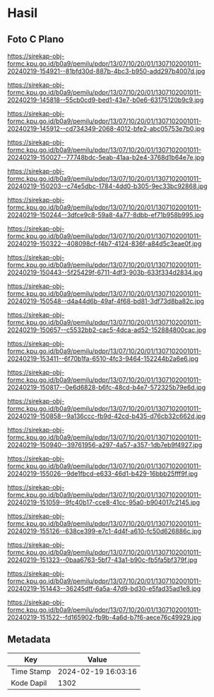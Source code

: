 # Hasil

## Foto C Plano

https://sirekap-obj-formc.kpu.go.id/b0a9/pemilu/pdpr/13/07/10/20/01/1307102001011-20240219-154921--81bfd30d-887b-4bc3-b950-add297b4007d.jpg

https://sirekap-obj-formc.kpu.go.id/b0a9/pemilu/pdpr/13/07/10/20/01/1307102001011-20240219-145818--55cb0cd9-bed1-43e7-b0e6-63175120b9c9.jpg

https://sirekap-obj-formc.kpu.go.id/b0a9/pemilu/pdpr/13/07/10/20/01/1307102001011-20240219-145912--cd734349-2068-4012-bfe2-abc05753e7b0.jpg

https://sirekap-obj-formc.kpu.go.id/b0a9/pemilu/pdpr/13/07/10/20/01/1307102001011-20240219-150027--77748bdc-5eab-41aa-b2e4-3768d1b64e7e.jpg

https://sirekap-obj-formc.kpu.go.id/b0a9/pemilu/pdpr/13/07/10/20/01/1307102001011-20240219-150203--c74e5dbc-1784-4dd0-b305-9ec33bc92868.jpg

https://sirekap-obj-formc.kpu.go.id/b0a9/pemilu/pdpr/13/07/10/20/01/1307102001011-20240219-150244--3dfce9c8-59a8-4a77-8dbb-ef71b958b995.jpg

https://sirekap-obj-formc.kpu.go.id/b0a9/pemilu/pdpr/13/07/10/20/01/1307102001011-20240219-150322--408098cf-f4b7-4124-836f-a84d5c3eae0f.jpg

https://sirekap-obj-formc.kpu.go.id/b0a9/pemilu/pdpr/13/07/10/20/01/1307102001011-20240219-150443--5f25429f-6711-4df3-903b-633f334d2834.jpg

https://sirekap-obj-formc.kpu.go.id/b0a9/pemilu/pdpr/13/07/10/20/01/1307102001011-20240219-150548--d4a44d6b-49af-4f68-bd81-3df73d8ba82c.jpg

https://sirekap-obj-formc.kpu.go.id/b0a9/pemilu/pdpr/13/07/10/20/01/1307102001011-20240219-150657--c5532bb2-cac5-4dca-ad52-152884800cac.jpg

https://sirekap-obj-formc.kpu.go.id/b0a9/pemilu/pdpr/13/07/10/20/01/1307102001011-20240219-153411--6f70b1fa-6510-4fc3-9464-152244b2a6e6.jpg

https://sirekap-obj-formc.kpu.go.id/b0a9/pemilu/pdpr/13/07/10/20/01/1307102001011-20240219-150817--0e6d6828-b6fc-48cd-b4e7-572325b79e6d.jpg

https://sirekap-obj-formc.kpu.go.id/b0a9/pemilu/pdpr/13/07/10/20/01/1307102001011-20240219-150858--9a136ccc-fb9d-42cd-b435-d76cb32c662d.jpg

https://sirekap-obj-formc.kpu.go.id/b0a9/pemilu/pdpr/13/07/10/20/01/1307102001011-20240219-150940--39761956-a297-4a57-a357-1db7eb9f4927.jpg

https://sirekap-obj-formc.kpu.go.id/b0a9/pemilu/pdpr/13/07/10/20/01/1307102001011-20240219-155026--9de1fbcd-e633-46d1-b429-16bbb25fff9f.jpg

https://sirekap-obj-formc.kpu.go.id/b0a9/pemilu/pdpr/13/07/10/20/01/1307102001011-20240219-151059--9fc40b17-cce8-41cc-95a0-b904017c2145.jpg

https://sirekap-obj-formc.kpu.go.id/b0a9/pemilu/pdpr/13/07/10/20/01/1307102001011-20240219-155126--638ce399-e7c1-4d4f-a610-fc50d626886c.jpg

https://sirekap-obj-formc.kpu.go.id/b0a9/pemilu/pdpr/13/07/10/20/01/1307102001011-20240219-151323--0baa6763-5bf7-43a1-b90c-fb5fa5bf379f.jpg

https://sirekap-obj-formc.kpu.go.id/b0a9/pemilu/pdpr/13/07/10/20/01/1307102001011-20240219-151443--36245dff-6a5a-47d9-bd30-e5fad35ad1e8.jpg

https://sirekap-obj-formc.kpu.go.id/b0a9/pemilu/pdpr/13/07/10/20/01/1307102001011-20240219-151522--fd165902-fb9b-4a6d-b7f6-aece76c49929.jpg


## Metadata

| Key        | Value               |
| ---------- | ------------------- |
| Time Stamp | 2024-02-19 16:03:16 |
| Kode Dapil | 1302                |



